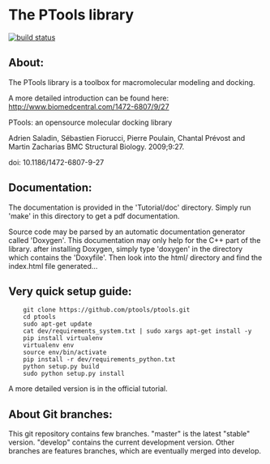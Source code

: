 The PTools library
=======================

[![build status](https://travis-ci.org/ptools/ptools.svg?branch=develop "travis-ci build status")](https://travis-ci.org/ptools/ptools)

About:
--------

The PTools library is a toolbox for macromolecular modeling and docking.

A more detailed introduction can be found here: http://www.biomedcentral.com/1472-6807/9/27

PTools: an opensource molecular docking library

Adrien Saladin, Sébastien Fiorucci, Pierre Poulain, Chantal Prévost and Martin Zacharias
BMC Structural Biology. 2009;9:27. 

doi: 10.1186/1472-6807-9-27



Documentation:
--------------

The documentation is provided in the 'Tutorial/doc' directory. Simply run 'make' in this directory 
to get a pdf documentation.

Source code may be parsed by an automatic documentation generator called 'Doxygen'.
This documentation may only help for the C++ part of the library.
after installing Doxygen, simply type 'doxygen' in the directory which contains the 'Doxyfile'.
Then look into the html/ directory and find the index.html file generated...

Very quick setup guide:
-------------------------

```
    git clone https://github.com/ptools/ptools.git
    cd ptools
    sudo apt-get update
    cat dev/requirements_system.txt | sudo xargs apt-get install -y
    pip install virtualenv
    virtualenv env
    source env/bin/activate
    pip install -r dev/requirements_python.txt
    python setup.py build
    sudo python setup.py install
```    
    
A more detailed version is in the official tutorial. 


About Git branches:
--------------------

This git repository contains few branches. "master" is the latest "stable" version. 
"develop" contains the current development version. Other branches are features branches, 
which are eventually merged into develop.
